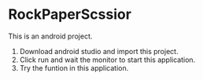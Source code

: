 # RockPaperScssior
This is an android project. 
1. Download android studio and import this project. 
2. Click run and wait the monitor to start this application.
3. Try the funtion in this application.
